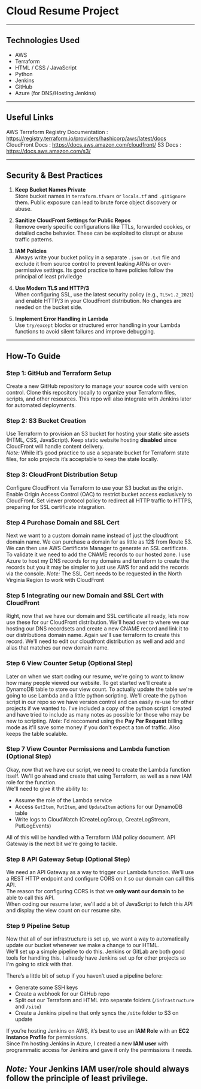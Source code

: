 # Cloud Resume Project

---

## Technologies Used  
- AWS  
- Terraform  
- HTML / CSS / JavaScript  
- Python  
- Jenkins  
- GitHub
- Azure (for DNS/Hosting Jenkins)

---

## Useful Links
AWS Terraform Registry Documentation : https://registry.terraform.io/providers/hashicorp/aws/latest/docs
CloudFront Docs : https://docs.aws.amazon.com/cloudfront/
S3 Docs : https://docs.aws.amazon.com/s3/

---

## Security & Best Practices

1. **Keep Bucket Names Private**  
   Store bucket names in `terraform.tfvars` or `locals.tf` and `.gitignore` them. Public exposure can lead to brute force object discovery or abuse.

2. **Sanitize CloudFront Settings for Public Repos**  
   Remove overly specific configurations like TTLs, forwarded cookies, or detailed cache behavior. These can be exploited to disrupt or abuse traffic patterns.

3. **IAM Policies**  
   Always write your bucket policy in a separate `.json` or `.txt` file and exclude it from source control to prevent leaking ARNs or over-permissive settings.
   Its good practice to have policies follow the principal of least priviledge

4. **Use Modern TLS and HTTP/3**  
   When configuring SSL, use the latest security policy (e.g., `TLSv1.2_2021`) and enable HTTP/3 in your CloudFront distribution. No changes are needed on the bucket side.

5. **Implement Error Handling in Lambda**  
   Use `try/except` blocks or structured error handling in your Lambda functions to avoid silent failures and improve debugging.

---

## How-To Guide

### Step 1: GitHub and Terraform Setup  
Create a new GitHub repository to manage your source code with version control. Clone this repository locally to organize your Terraform files, scripts, and other resources. This repo will also integrate with Jenkins later for automated deployments.

### Step 2: S3 Bucket Creation  
Use Terraform to provision an S3 bucket for hosting your static site assets (HTML, CSS, JavaScript). Keep static website hosting **disabled** since CloudFront will handle content delivery.  
*Note:* While it’s good practice to use a separate bucket for Terraform state files, for solo projects it’s acceptable to keep the state locally.

### Step 3: CloudFront Distribution Setup  
Configure CloudFront via Terraform to use your S3 bucket as the origin. Enable Origin Access Control (OAC) to restrict bucket access exclusively to CloudFront. Set viewer protocol policy to redirect all HTTP traffic to HTTPS, preparing for SSL certificate integration.

### Step 4 Purchase Domain and SSL Cert
Next we want to a custom domain name instead of just the cloudfront domain name. We can purchase a domain for as little as 12$ from Route 53. We can then use AWS Certificate Manager to generate an SSL certificate. To validate it we need to add the CNAME records to our hosted zone. I use Azure to host my DNS records for my domains and terraform to create the records but you it may be simpler to just use AWS for and add the records via the console.
*Note:* The SSL Cert needs to be requested in the North Virginia Region to work with CloudFront

### Step 5 Integrating our new Domain and SSL Cert with CloudFront
Right, now that we have our domain and SSL certificate all ready, lets now use these for our CloudFront distribution. We'll head over to where we our hosting our DNS recordsets and create a new CNAME record and link it to our distributions domain name. Again we'll use terraform to create this record. We'll need to edit our cloudfront distribution as well and add and alias that matches our new domain name.

### Step 6 View Counter Setup (Optional Step)
Later on when we start coding our resume, we're going to want to know how many people viewed our website. To get started we'll create a DynamoDB table to store our view count.
To actually update the table we're going to use Lambda and a little python scripting. We'll create the python script in our repo so we have version control and can easily re-use for other projects if we wanted to. I've included a copy of the python script I created and have tried to include as many notes as possible for those who may be new to scripting.
*Note:* I'd reccomend using the **Pay Per Request** billing mode as it'll save some money if you don't expect a ton of traffic. Also keeps the table scalable.

### Step 7 View Counter Permissions and Lambda function (Optional Step)
Okay, now that we have our script, we need to create the Lambda function itself. We'll go ahead and create that using Terraform, as well as a new IAM role for the function.  
We'll need to give it the ability to:
- Assume the role of the Lambda service
- Access `GetItem`, `PutItem`, and `UpdateItem` actions for our DynamoDB table
- Write logs to CloudWatch (CreateLogGroup, CreateLogStream, PutLogEvents)

All of this will be handled with a Terraform IAM policy document. API Gateway is the next bit we're going to tackle.

### Step 8 API Gateway Setup (Optional Step)
We need an API Gateway as a way to trigger our Lambda function. We'll use a REST HTTP endpoint and configure CORS on it so our domain can call this API.  
The reason for configuring CORS is that we **only want our domain** to be able to call this API.  
When coding our resume later, we'll add a bit of JavaScript to fetch this API and display the view count on our resume site.

### Step 9 Pipeline Setup
Now that all of our infrastructure is set up, we want a way to automatically update our bucket whenever we make a change to our HTML.  
We'll set up a simple pipeline to do this. Jenkins or GitLab are both good tools for handling this. I already have Jenkins set up for other projects so I'm going to stick with that.

There’s a little bit of setup if you haven’t used a pipeline before:
- Generate some SSH keys
- Create a webhook for our GitHub repo
- Split out our Terraform and HTML into separate folders (`/infrastructure` and `/site`)
- Create a Jenkins pipeline that only syncs the `/site` folder to S3 on update

If you’re hosting Jenkins on AWS, it’s best to use an **IAM Role** with an **EC2 Instance Profile** for permissions.  
Since I’m hosting Jenkins in Azure, I created a new **IAM user** with programmatic access for Jenkins and gave it only the permissions it needs.

*Note:* Your Jenkins IAM user/role should always follow the **principle of least privilege**. 
---


